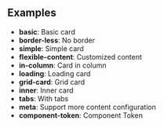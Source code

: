 ## Examples

- **basic**: Basic card
- **border-less**: No border
- **simple**: Simple card
- **flexible-content**: Customized content
- **in-column**: Card in column
- **loading**: Loading card
- **grid-card**: Grid card
- **inner**: Inner card
- **tabs**: With tabs
- **meta**: Support more content configuration
- **component-token**: Component Token
